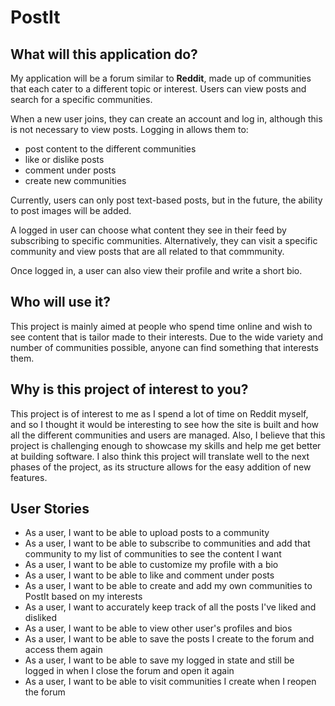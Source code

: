 # PostIt

## What will this application do?

My application will be a forum similar to **Reddit**, made up of communities 
that each cater to a different topic or interest. Users can view posts and 
search for a specific communities.

When a new user joins, they can create an account and log in, although this 
is not necessary to view posts. Logging in allows them to:

- post content to the different communities
- like or dislike posts
- comment under posts
- create new communities

Currently, users can only post text-based posts, but in the future, the 
ability to post images will be added.

A logged in user can choose what content they see in their feed by 
subscribing to specific communities. Alternatively, they can visit a specific 
community and view posts that are all related to that commmunity.

Once logged in, a user can also view their profile and write a short bio.

## Who will use it?

This project is mainly aimed at people who spend time online and wish to see 
content that is tailor made to their interests. Due to the wide variety and 
number of communities possible, anyone can find something that interests them. 

## Why is this project of interest to you?

This project is of interest to me as I spend a lot of time on Reddit myself, 
and so I thought it would be interesting to see how the site is built and 
how all the different communities and users are managed. Also, I believe 
that this project is challenging enough to showcase my skills and help me 
get better at building software. I also think this project will translate 
well to the next phases of the project, as its structure allows for the 
easy addition of new features. 

## User Stories

- As a user, I want to be able to upload posts to a community
- As a user, I want to be able to subscribe to communities and add that community to my list of communities to see the content I want
- As a user, I want to be able to customize my profile with a bio
- As a user, I want to be able to like and comment under posts
- As a user, I want to be able to create and add my own communities to PostIt based on my interests
- As a user, I want to accurately keep track of all the posts I've liked and disliked 
- As a user, I want to be able to view other user's profiles and bios
- As a user, I want to be able to save the posts I create to the forum and access them again
- As a user, I want to be able to save my logged in state and still be logged in when I close the forum and open it again
- As a user, I want to be able to visit communities I create when I reopen the forum

